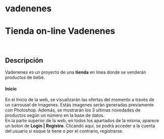 # vadenenes
<h1>Tienda on-line Vadenenes</h1>
<br>
<h2>Descripción</h2>
<p>Vadenenes es un proyecto de una <b>tienda</b> en linea donde se venderán productos de bebé.<br>
<h4>Inicio</h4>
En el Inicio de la web, se visualizarán las ofertas del momento a través de un carrousel de imagenes. Estás imagenes serán generadas previamente con Photoshop. Además, se mostrarán los 3 ultimas novedades de productos según un número en la base de datos.<br>
En la parte superior de la web, en todos los apartados de la misma, aparece un boton de <b>Login | Registro</b>. Clicando aquí, se podrá acceder a la cuenta del usuario si esque  la tiene o por el contrario, registrarse.</p>
